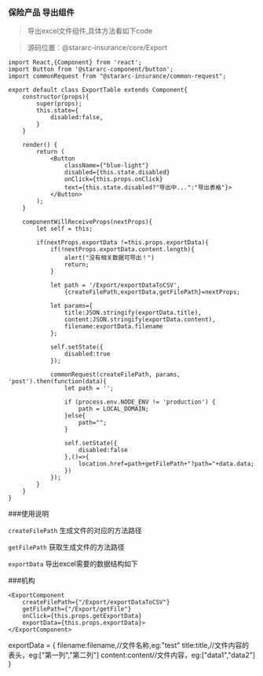 ### 保险产品 导出组件

>导出excel文件组件,具体方法看如下code

>源码位置：@stararc-insurance/core/Export

```
import React,{Component} from 'react';
import Button from '@stararc-component/button';
import commonRequest from "@stararc-insurance/common-request";

export default class ExportTable extends Component{
    constructor(props){
        super(props);
        this.state={
            disabled:false,
        }
    }

    render() {
        return (
            <Button 
                className={"blue-light"}  
                disabled={this.state.disabled}
                onClick={this.props.onClick}
                text={this.state.disabled?"导出中...":"导出表格"}>
            </Button>
        );
    }

    componentWillReceiveProps(nextProps){
        let self = this;

        if(nextProps.exportData !=this.props.exportData){
            if(!nextProps.exportData.content.length){
                alert("没有相关数据可导出！")
                return;
            }

            let path = '/Export/exportDataToCSV',
                {createFilePath,exportData,getFilePath}=nextProps;

            let params={
                title:JSON.stringify(exportData.title),
                content:JSON.stringify(exportData.content),
                filename:exportData.filename
            };

            self.setState({
                disabled:true
            });

            commonRequest(createFilePath, params, 'post').then(function(data){
                let path = '';

                if (process.env.NODE_ENV != 'production') {
                    path = LOCAL_DOMAIN;
                }else{
                    path="";
                }

                self.setState({
                    disabled:false
                },()=>{
                    location.href=path+getFilePath+"?path="+data.data;
                })
            });
        }
    }
}

```
###使用说明

`createFilePath`    生成文件的对应的方法路径

`getFilePath`        获取生成文件的方法路径

`exportData`        导出excel需要的数据结构如下

###机构

``` 
<ExportComponent 
    createFilePath={"/Export/exportDataToCSV"}
    getFilePath={"/Export/getFile"}
    onClick={this.props.getExportData} 
    exportData={this.props.exportData}>
</ExportComponent>

```
exportData = {
    filename:filename,//文件名称,eg:"test"
    title:title,//文件内容的表头，eg:["第一列","第二列"]
    content:content//文件内容，eg:["data1","data2"]
}
